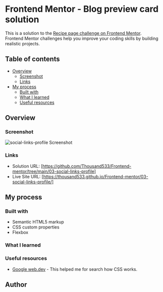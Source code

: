 # Frontend Mentor - Blog preview card solution

This is a solution to the [Recipe page challenge on Frontend Mentor](https://www.frontendmentor.io/challenges/recipe-page-KiTsR8QQKm). Frontend Mentor challenges help you improve your coding skills by building realistic projects. 

## Table of contents

- [Overview](#overview)
  - [Screenshot](#screenshot)
  - [Links](#links)
- [My process](#my-process)
  - [Built with](#built-with)
  - [What I learned](#what-i-learned)
  - [Useful resources](#useful-resources)

## Overview

### Screenshot
![social-links-profile Screenshot](image.png)

### Links

- Solution URL: [https://github.com/Thousand533/Frontend-mentor/tree/main/03-social-links-profile]
- Live Site URL: [https://thousand533.github.io/Frontend-mentor/03-social-links-profile/]

## My process

### Built with

- Semantic HTML5 markup
- CSS custom properties
- Flexbox

### What I learned


### Useful resources

- [Google web.dev](https://web.dev/learn/css/flexbox?hl=zh-tw) - This helped me for search how CSS works.


## Author



